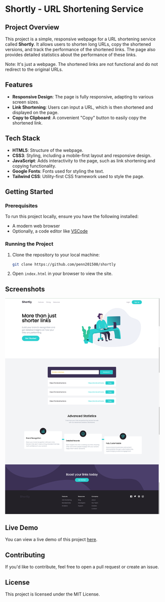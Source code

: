 
# Shortly - URL Shortening Service

## Project Overview

This project is a simple, responsive webpage for a URL shortening service called **Shortly**. It allows users to shorten long URLs, copy the shortened versions, and track the performance of the shortened links. The page also provides detailed statistics about the performance of these links.

Note: It's just a webpage. The shortened links are not functional and do not redirect to the original URLs.

## Features

- **Responsive Design**: The page is fully responsive, adapting to various screen sizes.
- **Link Shortening**: Users can input a URL, which is then shortened and displayed on the page.
- **Copy to Clipboard**: A convenient "Copy" button to easily copy the shortened link.

## Tech Stack

- **HTML5**: Structure of the webpage.
- **CSS3**: Styling, including a mobile-first layout and responsive design.
- **JavaScript**: Adds interactivity to the page, such as link shortening and copying functionality.
- **Google Fonts**: Fonts used for styling the text.
- **Tailwind CSS**: Utility-first CSS framework used to style the page.

## Getting Started

### Prerequisites

To run this project locally, ensure you have the following installed:

- A modern web browser
- Optionally, a code editor like [VSCode](https://code.visualstudio.com/)

### Running the Project

1. Clone the repository to your local machine:

   ```bash
   git clone https://github.com/penn201500/shortly
   ```

2. Open `index.html` in your browser to view the site.

## Screenshots

![Shortly Homepage](images/demo.png)

## Live Demo

You can view a live demo of this project [here](https://shortly-xi-gold.vercel.app/).

## Contributing

If you'd like to contribute, feel free to open a pull request or create an issue.

## License

This project is licensed under the MIT License.
